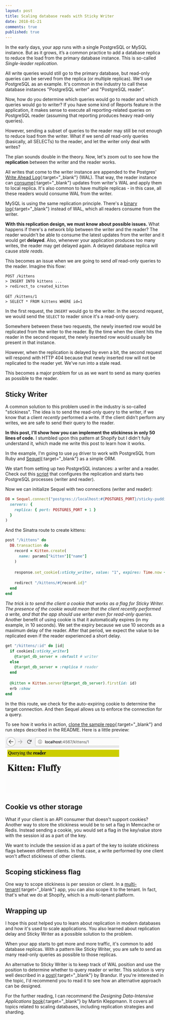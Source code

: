 ```yaml
---
layout: post
title: Scaling database reads with Sticky Writer
date: 2018-01-21
comments: true
published: true
---
```


In the early days, your app runs with a single PostgreSQL or MySQL instance. But as it grows, it’s a common practice to add a database replica to reduce the load from the primary database instance. This is so-called _Single-leader replication_.

All write queries would still go to the primary database, but read-only queries can be served from the replica (or multiple replicas). We'll use PostgreSQL as an example. It's common in the industry to call these database instances "PostgreSQL writer" and "PostgreSQL reader".

Now, how do you determine which queries would go to reader and which queries would go to writer? If you have some kind of Reports feature in the application, it makes sense to execute all reporting-related queries on PostgreSQL reader (assuming that reporting produces heavy read-only queries).

However, sending a subset of queries to the reader may still be not enough to reduce load from the writer. What if we send _all_ read-only queries (basically, all SELECTs) to the reader, and let the writer only deal with writes?

The plan sounds double in the theory. Now, let's zoom out to see how the **replication** between the writer and the reader works.

All writes that come to the writer instance are appended to the Postgres' [Write Ahead Log](https://www.postgresql.org/docs/current/static/wal-intro.html){:target="_blank"} (WAL). That way, the reader instance can [consume](https://www.postgresql.org/docs/10/static/runtime-config-replication.html){:target="_blank"} updates from writer's WAL and apply them to local replica. It's also common to have multiple replicas - in this case, all these readers would consume WAL from the writer.

MySQL is using the same replication principle. There's a [binary log](https://dev.mysql.com/doc/refman/5.7/en/binlog-replication-configuration-overview.html){:target="_blank"} instead of WAL, which all readers consume from the writer.

**With this replication design, we must know about possible issues.** What happens if there's a network blip between the writer and the reader? The reader wouldn't be able to consume the latest updates from the writer and it would get **delayed**. Also, whenever your application produces too many writes, the reader may get delayed again. A delayed database replica will cause _stale reads_.

This becomes an issue when we are going to send _all_ read-only queries to the reader. Imagine this flow:

```
POST /kittens
> INSERT INTO kittens ...
> redirect_to created_kitten

GET /kittens/1
> SELECT * FROM kittens WHERE id=1
```

In the first request, the `INSERT` would go to the writer. In the second request, we would send the `SELECT` to reader since it's a read-only query.

Somewhere between these two requests, the newly inserted row would be replicated from the writer to the reader. By the time when the client hits the reader in the second request, the newly inserted row would usually be present in that instance.

However, when the replication is delayed by even a bit, the second request will respond with HTTP 404 because that newly inserted row will not be replicated to the reader yet. We've run into a stale read.

This becomes a major problem for us as we want to send as many queries as possible to the reader.

## Sticky Writer

A common solution to this problem used in the industry is so-called "stickiness". The idea is to send the read-only query to the writer, if we know that a client _recently_ performed a write. If the client didn't perform any writes, we are safe to send their query to the reader.

**In this post, I'll show how you can implement the stickiness in only 50 lines of code.** I stumbled upon this pattern at Shopify but I didn't fully understand it, which made me write this post to learn how it works.

In the example, I'm going to use `pg` driver to work with PostgreSQL from Ruby and [Sequel](http://sequel.jeremyevans.net/){:target="_blank"} as a simple ORM.

We start from setting up two PostgreSQL instances: a writer and a reader. Check out this [script](https://github.com/kirs/sticky-pudding/blob/master/script/create_cluster) that configures the replication and starts two PostgreSQL processes (writer and reader).

Now we can initialize Sequel with two connections (writer and reader):

```ruby
DB = Sequel.connect("postgres://localhost:#{POSTGRES_PORT}/sticky-pudding",
  servers: {
    replica: { port: POSTGRES_PORT + 1 }
  }
)
```

And the Sinatra route to create kittens:

```ruby
post "/kittens" do
  DB.transaction do
    record = Kitten.create(
      name: params["kitten"]["name"]
    )

    response.set_cookie(:sticky_writer, value: "1", expires: Time.now + STICKY_TIMEOUT)

    redirect "/kittens/#{record.id}"
  end
end
```

*The trick is to send the client a cookie that works as a flag for Sticky Writer. The presence of the cookie would mean that the client recently performed a write, and that the app should use writer even for read-only queries.* Another benefit of using cookie is that it automatically expires (in my example, in 10 seconds). We set the expiry because we use 10 seconds as a maximum delay of the reader. After that period, we expect the value to be replicated even if the reader experienced a short delay.

```ruby
get "/kittens/:id" do |id|
  if cookies[:sticky_writer]
    @target_db_server = :default # writer
  else
    @target_db_server = :replica # reader
  end

  @kitten = Kitten.server(@target_db_server).first(id: id)
  erb :show
end
```

In the this route, we check for the auto-expiring cookie to determine the target connection. And then Sequel allows us to enforce the connection for a query.

To see how it works in action, [clone the sample repo](https://github.com/kirs/sticky-pudding){:target="_blank"} and run steps described in the README. Here is a little preview:

<img src="/assets/post-images/sticky-writer.gif" width="360" height="176" alt="Sticky Writer preview" style="margin: 0 auto;" />

## Cookie vs other storage

What if your client is an API consumer that doesn't support cookies? Another way to store the stickiness would be to set a flag in Memcache or Redis. Instead sending a cookie, you would set a flag in the key/value store with the session id as a part of the key.

We want to include the session id as a part of the key to isolate stickiness flags between different clients. In that case, a write performed by one client won't affect stickiness of other clients.

## Scoping stickiness flag

One way to scope stickiness is per session or client. In a [multi-tenant](https://en.wikipedia.org/wiki/Multitenancy){:target="_blank"} app, you can also scope it to the tenant. In fact, that's what we do at Shopify, which is a multi-tenant platform.

## Wrapping up

I hope this post helped you to learn about replication in modern databases and how it's used to scale applications. You also learned about replication delay and Sticky Writer as a possible solution to the problem.

When your app starts to get more and more traffic, it's common to add database replicas. With a pattern like Sticky Writer, you are safe to send as many read-only queries as possible to those replicas.

An alternative to Sticky Writer is to keep track of WAL position and use the position to determine whether to query reader or writer. This solution is very well described in a [post](https://brandur.org/postgres-reads){:target="_blank"} by Brandur. If you're interested in the topic, I'd recommend you to read it to see how an alternative approach can be designed.

For the further reading, I can recommend the _Designing Data-Intensive Applications_ [book](https://dataintensive.net/){:target="_blank"} by Martin Kleppmann. It covers all topics related to scaling databases, including replication strategies and sharding.
